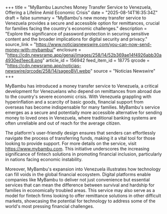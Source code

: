 +++
title = "MyBambu Launches Money Transfer Service to Venezuela, Offering a Lifeline Amid Economic Crisis"
date = "2025-08-14T16:35:34Z"
draft = false
summary = "MyBambu's new money transfer service to Venezuela provides a secure and accessible option for remittances, crucial for families facing the country's economic challenges."
description = "Explore the significance of password protection in securing sensitive content and the broader implications for digital security and privacy."
source_link = "https://www.noticiasnewswire.com/you-can-now-send-money-with-mybambu/"
enclosure = "https://cdn.newsramp.app/genai/images/258/14/52b369ae14f4926abb30a4930ed1eec8.png"
article_id = 156942
feed_item_id = 18775
qrcode = "https://cdn.newsramp.app/noticias-newswire/qrcode/258/14/sageoBVl.webp"
source = "Noticias Newswire"
+++

<p>MyBambu has introduced a money transfer service to Venezuela, a critical development for Venezuelans who depend on remittances from abroad due to the country's severe economic crisis. With Venezuela grappling with hyperinflation and a scarcity of basic goods, financial support from overseas has become indispensable for many families. MyBambu's service emerges as a secure and potentially more accessible alternative for sending money to loved ones in Venezuela, where traditional banking systems are often unreliable and out of reach for the average citizen.</p><p>The platform's user-friendly design ensures that senders can effortlessly navigate the process of transferring funds, making it a vital tool for those looking to provide support. For more details on the service, visit <a href='https://www.mybambu.com' rel='nofollow' target='_blank'>https://www.mybambu.com</a>. This initiative underscores the increasing significance of fintech solutions in promoting financial inclusion, particularly in nations facing economic instability.</p><p>Moreover, MyBambu's expansion into Venezuela illustrates how technology can fill voids in the global financial ecosystem. Digital platforms enable companies like MyBambu to deliver not just convenience but essential services that can mean the difference between survival and hardship for families in economically troubled areas. This service may also serve as a model for fintech firms looking to offer remittance solutions in other difficult markets, showcasing the potential for technology to address some of the world's most pressing financial challenges.</p>